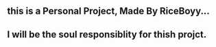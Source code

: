 ## this is a Personal Project, Made By RiceBoyy...
## I will be the soul responsiblity for thish projct.